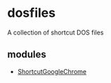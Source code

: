 # dosfiles
A collection of shortcut DOS files

## modules
- [ShortcutGoogleChrome](./ps/ShortcutGoogleChrome/readme.md)

